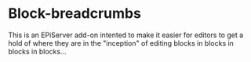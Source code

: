 # Block-breadcrumbs

This is an EPiServer add-on intented to make it easier for editors to get a hold of where they are in the "inception" of editing blocks in blocks in blocks in blocks...
